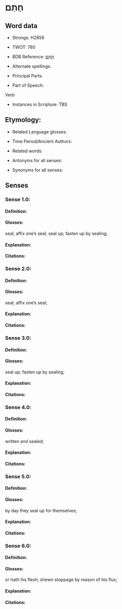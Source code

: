 # חָתַם

<!-- Status: S2="NeedsEdits" -->
<!-- Lexica used for edits:   -->

## Word data

* Strongs: H2856

* TWOT: 780

* BDB Reference: [חָתַם](rc://en/bdb/dict/h.hb.aa)

* Alternate spellings:

* Principal Parts:

* Part of Speech:

Verb

* Instances in Scripture: TBS

## Etymology:

* Related Language glosses:

* Time Period/Ancient Authors:

* Related words:

* Antonyms for all senses:

* Synonyms for all senses:

## Senses

### Sense 1.0:

#### Definition:

#### Glosses:

seal; affix one’s seal; seal up; fasten up by sealing; 

#### Explanation:

#### Citations:



### Sense 2.0:

#### Definition:

#### Glosses:

seal; affix one’s seal; 

#### Explanation:

#### Citations:



### Sense 3.0:

#### Definition:

#### Glosses:

seal up; fasten up by sealing; 

#### Explanation:

#### Citations:



### Sense 4.0:

#### Definition:

#### Glosses:

written and sealed; 

#### Explanation:

#### Citations:



### Sense 5.0:

#### Definition:

#### Glosses:

by day they seal up for themselves; 

#### Explanation:

#### Citations:



### Sense 6.0:

#### Definition:

#### Glosses:

or hath his flesh; shewn stoppage by reason of his flux; 

#### Explanation:

#### Citations:



